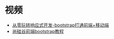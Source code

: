 




# 视频

* [从零玩转响应式开发-bootstrap打通前端+移动端](https://www.bilibili.com/video/av24950506?from=search&seid=5656992890605046794)
* [尚硅谷前端bootstrap教程](https://www.bilibili.com/video/av21587498?from=search&seid=1207868749551698080)
